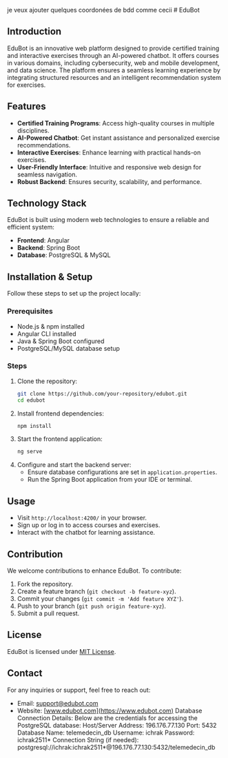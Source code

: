 je veux ajouter quelques coordonées de bdd comme cecii # EduBot

## Introduction
EduBot is an innovative web platform designed to provide certified training and interactive exercises through an AI-powered chatbot. It offers courses in various domains, including cybersecurity, web and mobile development, and data science. The platform ensures a seamless learning experience by integrating structured resources and an intelligent recommendation system for exercises.

## Features
- **Certified Training Programs**: Access high-quality courses in multiple disciplines.
- **AI-Powered Chatbot**: Get instant assistance and personalized exercise recommendations.
- **Interactive Exercises**: Enhance learning with practical hands-on exercises.
- **User-Friendly Interface**: Intuitive and responsive web design for seamless navigation.
- **Robust Backend**: Ensures security, scalability, and performance.

## Technology Stack
EduBot is built using modern web technologies to ensure a reliable and efficient system:
- **Frontend**: Angular
- **Backend**: Spring Boot
- **Database**: PostgreSQL & MySQL

## Installation & Setup
Follow these steps to set up the project locally:

### Prerequisites
- Node.js & npm installed
- Angular CLI installed
- Java & Spring Boot configured
- PostgreSQL/MySQL database setup

### Steps
1. Clone the repository:
   ```sh
   git clone https://github.com/your-repository/edubot.git
   cd edubot
   ```
2. Install frontend dependencies:
   ```sh
   npm install
   ```
3. Start the frontend application:
   ```sh
   ng serve
   ```
4. Configure and start the backend server:
   - Ensure database configurations are set in `application.properties`.
   - Run the Spring Boot application from your IDE or terminal.

## Usage
- Visit `http://localhost:4200/` in your browser.
- Sign up or log in to access courses and exercises.
- Interact with the chatbot for learning assistance.

## Contribution
We welcome contributions to enhance EduBot. To contribute:
1. Fork the repository.
2. Create a feature branch (`git checkout -b feature-xyz`).
3. Commit your changes (`git commit -m 'Add feature XYZ'`).
4. Push to your branch (`git push origin feature-xyz`).
5. Submit a pull request.

## License
EduBot is licensed under [MIT License](LICENSE).

## Contact
For any inquiries or support, feel free to reach out:
- Email: support@edubot.com
- Website: [www.edubot.com](https://www.edubot.com)
Database Connection Details:
Below are the credentials for accessing the PostgreSQL database:
Host/Server Address: 196.176.77.130
Port: 5432
Database Name: telemedecin_db
Username: ichrak
Password: ichrak2511*
Connection String (if needed): postgresql://ichrak:ichrak2511*@196.176.77.130:5432/telemedecin_db
